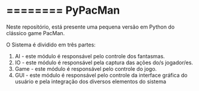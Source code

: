 ========
PyPacMan
========


Neste repositório, está presente uma pequena versão em Python do clássico game PacMan. 

O Sistema é dividido em três partes:

1. AI - este módulo é responsável pelo controle dos fantasmas. 
2. IO - este módulo é responsável pela captura das ações do/s jogador/es.
3. Game - este módulo é responsável pelo controle do jogo.
4. GUI - este módulo é responsável pelo controle da interface gráfica do usuário e pela integração dos diversos elementos do sistema


